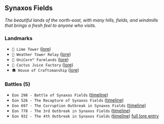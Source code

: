 ## Synaxos Fields

*The beautiful lands of the north-east, with many hills, fields, and windmills that brings a fresh feel to anyone who visits.*
### Landmarks
- `🗼 Lime Tower` ([lore](<https://zeithalt.github.io//r/lime_tower.html>))
- `🎏 Weather Tower Relay` ([lore](<https://zeithalt.github.io//r/weather_tower_relay.html>))
- `🦄 UniCorn™️ Farmlands` ([lore](<https://zeithalt.github.io//r/unicorn_farmlands.html>))
- `🌵 Cactus Juice Factory` ([lore](<https://zeithalt.github.io//r/cactus_juice_factory.html>))
- `🛖 House of Craftsmanship` ([lore](<https://zeithalt.github.io//r/house_of_craftsmanship.html>))
### Battles (5)
- `Eon 298 - Battle of Synaxos Fields` ([timeline](<https://zeithalt.github.io//t/#eon0298>))
- `Eon 526 - The Recapture of Synaxos Fields` ([timeline](<https://zeithalt.github.io//t/#eon0526>))
- `Eon 697 - The Corruption Outbreak in Synaxos Fields` ([timeline](<https://zeithalt.github.io//t/#eon0697>))
- `Eon 778 - The 3rd Outbreak in Synaxos Fields` ([timeline](<https://zeithalt.github.io//t/#eon0778>))
- `Eon 932 - The 4th Outbreak in Synaxos Fields` ([timeline](<https://zeithalt.github.io//t/#eon0932>))
[full lore entry](<https://zeithalt.github.io//r/synaxos_fields.html>)
